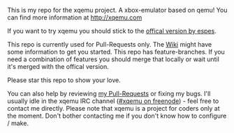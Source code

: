 This is my repo for the xqemu project. A xbox-emulator based on qemu!
You can find more information at http://xqemu.com

If you want to try xqemu you should stick to the [offical version by espes](https://github.com/espes/xqemu).

This repo is currently used for Pull-Requests only.
The [Wiki](https://github.com/JayFoxRox/xqemu/wiki) might have some information to get you started.
This repo has feature-branches.
If you need a combination of features you should merge that locally or wait until it's merged with the offical version.

Please star this repo to show your love.

You can also help by reviewing [my Pull-Requests](https://github.com/espes/xqemu/pulls/JayFoxRox) or fixing my bugs.
I'll usually idle in the xqemu IRC channel ([#xqemu on freenode](https://webchat.freenode.net/?channels=#xqemu)) - feel free to contact me directly.
Please note that xqemu is a project for coders only at the moment. Don't bother contacting me if you don't know how to configure / make.
